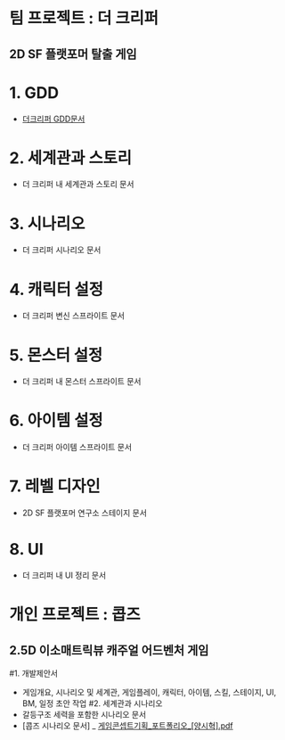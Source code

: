 
팀 프로젝트 : 더 크리퍼
=====
2D SF 플랫포머 탈출 게임
-----

# 1. GDD
- [더크리퍼 GDD문서](https://drive.google.com/file/d/1YjcNHR4ezk3_gLmSjmKj9IwLmTSzueRF/view?usp=sharing)
# 2. 세계관과 스토리
- 더 크리퍼 내 세계관과 스토리 문서
# 3. 시나리오
- 더 크리퍼 시나리오 문서
# 4. 캐릭터 설정
- 더 크리퍼 변신 스프라이트 문서
# 5. 몬스터 설정
- 더 크리퍼 내 몬스터 스프라이트 문서
# 6. 아이템 설정
- 더 크리퍼 아이템 스프라이트 문서
# 7. 레벨 디자인
- 2D SF 플랫포머 연구소 스테이지 문서
# 8. UI
- 더 크리퍼 내 UI 정리 문서


개인 프로젝트 : 콥즈
=====
2.5D 이소매트릭뷰 캐주얼 어드벤처 게임
-----

#1. 개발제안서
- 게임개요, 시나리오 및 세계관, 게임플레이, 캐릭터, 아이템, 스킬, 스테이지, UI, BM, 일정 초안 작업
#2. 세계관과 시나리오
- 갈등구조 세력을 포함한 시나리오 문서
- [콥즈 시나리오 문서] _ [게임콘셉트기획_포트폴리오_[양시혁].pdf](https://github.com/YangSiHyeok/yshfirstsite/files/14801966/_._.pdf)



